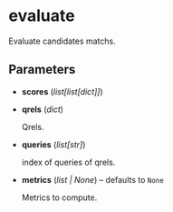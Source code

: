 # evaluate

Evaluate candidates matchs.



## Parameters

- **scores** (*list[list[dict]]*)

- **qrels** (*dict*)

    Qrels.

- **queries** (*list[str]*)

    index of queries of qrels.

- **metrics** (*list | None*) – defaults to `None`

    Metrics to compute.





